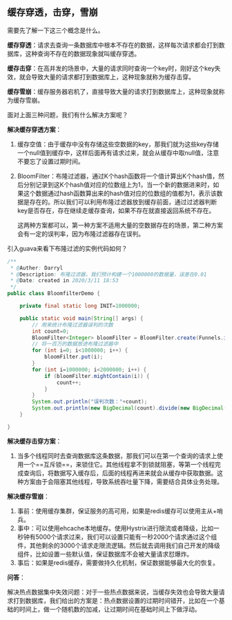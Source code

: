 ## 缓存穿透，击穿，雪崩

需要先了解一下这三个概念是什么。

**缓存穿透**：请求去查询一条数据库中根本不存在的数据，这样每次请求都会打到数据库，这种查询不存在的数据现象就叫缓存穿透。

**缓存击穿**：在高并发的场景中，大量的请求同时查询一个key时，刚好这个key失效，就会导致大量的请求都打到数据库上，这种现象就称为缓存击穿。

**缓存雪崩**：缓存服务器宕机了，直接导致大量的请求打到数据库上，这种现象就称为缓存雪崩。



面对上面三种问题，我们有什么解决方案呢？

**解决缓存穿透方案**：

1. 缓存空值：由于缓存中没有存储这些空数据的key，那我们就为这些key存储一个null值到缓存中，这样后面再有请求过来，就会从缓存中取null值，注意不要忘了设置过期时间。

2. BloomFilter：布隆过滤器，通过K个hash函数将一个值计算出K个hash值，然后分别记录到这K个hash值对应的位数组上为1，当一个新的数据进来时，如果这个数据通过hash函数算出来的hash值对应的位数组的值都为1，表示该数据是存在的。所以我们可以利用布隆过滤器放到缓存前面，通过过滤器判断key是否存在，存在继续走缓存查询，如果不存在就直接返回系统不存在。

   这两种方案都可以，第一种方案不适用大量的空数据存在的场景，第二种方案会有一定的误判率，因为布隆过滤器存在误判。



引入guava来看下布隆过滤的实例代码如何？

```java
/**
 * @Auther: Darryl
 * @Description: 布隆过滤器，我们预计构建一个1000000的数据量，误差在0.01
 * @Date: created in 2020/3/11 18:53
 */
public class BloomfilterDemo {

    private final static long INIT=1000000;

    public static void main(String[] args) {
        // 用来统计布隆过滤器误判的次数
        int count=0;
        BloomFilter<Integer> bloomFilter = BloomFilter.create(Funnels.integerFunnel(),INIT,0.01);
        // 将一百万的数据放进布隆过滤器中
        for (int i=0; i<1000000; i++) {
            bloomFilter.put(i);
        }
        for (int i=1000000; i<2000000; i++) {
            if (bloomFilter.mightContain(i)) {
                count++;
            }
        }
        System.out.println("误判次数："+count);
        System.out.println(new BigDecimal(count).divide(new BigDecimal(INIT)));
    }

}
```





**解决缓存击穿方案**：

1. 当多个线程同时去查询数据库这条数据，那我们可以在第一个查询的请求上使用一个==互斥锁==，来锁住它。其他线程拿不到锁就阻塞，等第一个线程完成查询后，将数据写入缓存后，后面的线程再进来就会从缓存中获取数据。这种方案由于会阻塞其他线程，导致系统吞吐量下降，需要结合具体业务处理。

**解决缓存雪崩**：

1. 事前：使用缓存集群，保证服务的高可用，如果是redis缓存可以使用主从+哨兵。
2. 事中：可以使用ehcache本地缓存。使用Hystrix进行限流或者降级，比如一秒钟有5000个请求过来，我们可以设置只能有一秒2000个请求通过这个组件，其他剩余的3000个请求走限流逻辑。然后就去调用我们自己开发的降级组件，比如设置一些默认值，保证数据库不会被大量请求怼爆炸。
3. 事后：如果是redis缓存，需要做持久化机制，保证数据能够最大化的恢复。



**问答**：

解决热点数据集中失效问题：对于一些热点数据来说，当缓存失效也会导致大量请求打到数据库，我们给出的方案是：热点数据设置的过期时间错开，比如在一个基础的时间上，做一个随机数的加减，让过期时间在基础时间上下做浮动。